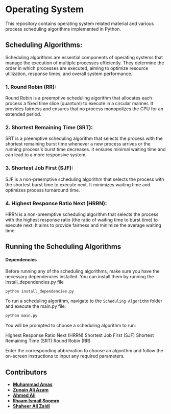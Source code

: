 # Operating System

This repository contains operating system related material and various process scheduling algorithms implemented in Python.

## Scheduling Algorithms:
Scheduling algorithms are essential components of operating systems that manage the execution of multiple processes efficiently. They determine the order in which processes are executed, aiming to optimize resource utilization, response times, and overall system performance.


### 1. Round Robin (RR):
Round Robin is a preemptive scheduling algorithm that allocates each process a fixed time slice (quantum) to execute in a circular manner. It provides fairness and ensures that no process monopolizes the CPU for an extended period.

### 2. Shortest Remaining Time (SRT):
SRT is a preemptive scheduling algorithm that selects the process with the shortest remaining burst time whenever a new process arrives or the running process's burst time decreases. It ensures minimal waiting time and can lead to a more responsive system.


### 3. Shortest Job First (SJF):
SJF is a non-preemptive scheduling algorithm that selects the process with the shortest burst time to execute next. It minimizes waiting time and optimizes process turnaround time.


### 4. Highest Response Ratio Next (HRRN):
HRRN is a non-preemptive scheduling algorithm that selects the process with the highest response ratio (the ratio of waiting time to burst time) to execute next. It aims to provide fairness and minimize the average waiting time.


## Running the Scheduling Algorithms

#### Dependencies

Before running any of the scheduling algorithms, make sure you have the necessary dependencies installed. You can install them by running the install_dependencies.py file

```bash
python install_dependencies.py
```

To run a scheduling algorithm, navigate to the `Scheduling Algorithm` folder and execute the main.py file:

```python
python main.py
```
You will be prompted to choose a scheduling algorithm to run:

Highest Response Ratio Next (HRRN)
Shortest Job First (SJF)
Shortest Remaining Time (SRT)
Round Robin (RR)

Enter the corresponding abbrevation to choose an algorithm and follow the on-screen instructions to input any required parameters.

## Contributors
- **[Muhammad Amas](https://github.com/MuhammadAmas)**
- **[Zunain Ali Azam](https://github.com/ZunainAliAzam)**
- **[Ahmed Ali](https://github.com/Ahmad43A)**
- **[Ilhaam Ismail Soomro](https://github.com/ilhaamsoomro)**
- **[Shaheer Ali Zaidi]()**
